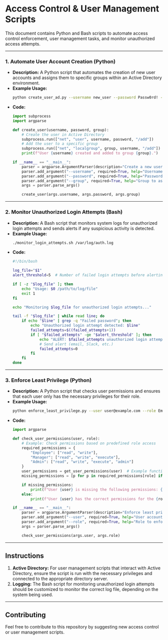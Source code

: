 # Access Control & User Management Scripts

This document contains Python and Bash scripts to automate access control enforcement, user management tasks, and monitor unauthorized access attempts.

---

### 1. **Automate User Account Creation (Python)**
   - **Description:** A Python script that automates the creation of new user accounts and assigns them to specific groups within an Active Directory environment.
   - **Example Usage:**
     ```bash
     python create_user_ad.py --username new_user --password Passw0rd! --group Sales
     ```
   - **Code:**
     ```python
     import subprocess
     import argparse

     def create_user(username, password, group):
         # Create the user in Active Directory
         subprocess.run(["net", "user", username, password, "/add"])
         # Add the user to a specific group
         subprocess.run(["net", "localgroup", group, username, "/add"])
         print(f"User {username} created and added to group {group}.")

     if __name__ == "__main__":
         parser = argparse.ArgumentParser(description="Create a new user in Active Directory.")
         parser.add_argument("--username", required=True, help="Username of the new account.")
         parser.add_argument("--password", required=True, help="Password for the new account.")
         parser.add_argument("--group", required=True, help="Group to assign the user.")
         args = parser.parse_args()

         create_user(args.username, args.password, args.group)
     ```

---

### 2. **Monitor Unauthorized Login Attempts (Bash)**
   - **Description:** A Bash script that monitors system logs for unauthorized login attempts and sends alerts if any suspicious activity is detected.
   - **Example Usage:**
     ```bash
     ./monitor_login_attempts.sh /var/log/auth.log
     ```
   - **Code:**
     ```bash
     #!/bin/bash

     log_file="$1"
     alert_threshold=5  # Number of failed login attempts before alerting

     if [ -z "$log_file" ]; then
         echo "Usage: $0 /path/to/log/file"
         exit 1
     fi

     echo "Monitoring $log_file for unauthorized login attempts..."

     tail -f "$log_file" | while read line; do
         if echo "$line" | grep -q "Failed password"; then
             echo "Unauthorized login attempt detected: $line"
             failed_attempts=$((failed_attempts+1))
             if [ "$failed_attempts" -ge "$alert_threshold" ]; then
                 echo "ALERT: $failed_attempts unauthorized login attempts detected!"
                 # Send alert (email, Slack, etc.)
                 failed_attempts=0
             fi
         fi
     done
     ```

---

### 3. **Enforce Least Privilege (Python)**
   - **Description:** A Python script that checks user permissions and ensures that each user only has the necessary privileges for their role.
   - **Example Usage:**
     ```bash
     python enforce_least_privilege.py --user user@example.com --role Employee
     ```
   - **Code:**
     ```python
     import argparse

     def check_user_permissions(user, role):
         # Example: Check permissions based on predefined role access
         required_permissions = {
             "Employee": ["read", "write"],
             "Manager": ["read", "write", "execute"],
             "Admin": ["read", "write", "execute", "admin"]
         }
         user_permissions = get_user_permissions(user)  # Example function to fetch current permissions
         missing_permissions = [p for p in required_permissions[role] if p not in user_permissions]

         if missing_permissions:
             print(f"User {user} is missing the following permissions: {', '.join(missing_permissions)}")
         else:
             print(f"User {user} has the correct permissions for the {role} role.")

     if __name__ == "__main__":
         parser = argparse.ArgumentParser(description="Enforce least privilege for a user based on their role.")
         parser.add_argument("--user", required=True, help="User account to check.")
         parser.add_argument("--role", required=True, help="Role to enforce (Employee, Manager, Admin).")
         args = parser.parse_args()

         check_user_permissions(args.user, args.role)
     ```

---

## Instructions

1. **Active Directory:** For user management scripts that interact with Active Directory, ensure the script is run with the necessary privileges and connected to the appropriate directory server.
2. **Logging:** The Bash script for monitoring unauthorized login attempts should be customized to monitor the correct log file, depending on the system being used.

---

## Contributing

Feel free to contribute to this repository by suggesting new access control or user management scripts.
